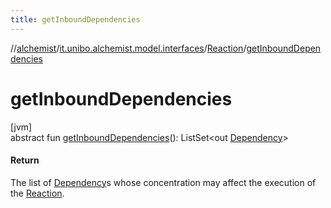 ```yaml
---
title: getInboundDependencies
---
```

//[alchemist](../../../index.html)/[it.unibo.alchemist.model.interfaces](../index.html)/[Reaction](index.html)/[getInboundDependencies](get-inbound-dependencies.html)



# getInboundDependencies



[jvm]\
abstract fun [getInboundDependencies](get-inbound-dependencies.html)(): ListSet<out [Dependency](../-dependency/index.html)>



#### Return



The list of [Dependency](../-dependency/index.html)s whose concentration may affect the execution of the [Reaction](index.html).




